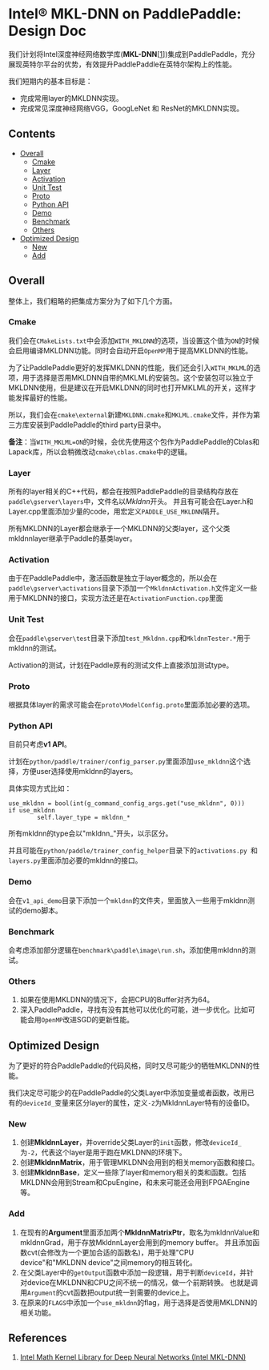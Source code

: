 # Intel® MKL-DNN on PaddlePaddle: Design Doc

我们计划将Intel深度神经网络数学库(**MKL-DNN**\[[1](#references)\])集成到PaddlePaddle，充分展现英特尔平台的优势，有效提升PaddlePaddle在英特尔架构上的性能。

我们短期内的基本目标是：

- 完成常用layer的MKLDNN实现。
- 完成常见深度神经网络VGG，GoogLeNet 和 ResNet的MKLDNN实现。


## Contents

- [Overall](#overall)
	- [Cmake](#cmake)
	- [Layer](#layer)
	- [Activation](#activation)
	- [Unit Test](#unit-test)
	- [Proto](#proto)
	- [Python API](#python-api)
	- [Demo](#demo)
	- [Benchmark](#benchmark)
	- [Others](#others)
- [Optimized Design](#optimized-design)
	- [New](#new)
	- [Add](#add)


## Overall

整体上，我们粗略的把集成方案分为了如下几个方面。

### Cmake
我们会在`CMakeLists.txt`中会添加`WITH_MKLDNN`的选项，当设置这个值为`ON`的时候会启用编译MKLDNN功能。同时会自动开启`OpenMP`用于提高MKLDNN的性能。

为了让PaddlePaddle更好的发挥MKLDNN的性能，我们还会引入`WITH_MKLML`的选项，用于选择是否用MKLDNN自带的MKLML的安装包。这个安装包可以独立于MKLDNN使用，但是建议在开启MKLDNN的同时也打开MKLML的开关，这样才能发挥最好的性能。

所以，我们会在`cmake\external`新建`MKLDNN.cmake`和`MKLML.cmake`文件，并作为第三方库安装到PaddlePaddle的third party目录中。

**备注**：当`WITH_MKLML=ON`的时候，会优先使用这个包作为PaddlePaddle的Cblas和Lapack库，所以会稍微改动`cmake\cblas.cmake`中的逻辑。

### Layer
所有的layer相关的C++代码，都会在按照PaddlePaddle的目录结构存放在
`paddle\gserver\layers`中，文件名以*Mkldnn*开头。
并且有可能会在Layer.h和Layer.cpp里面添加少量的code，用宏定义`PADDLE_USE_MKLDNN`隔开。

所有MKLDNN的Layer都会继承于一个MKLDNN的父类layer，这个父类mkldnnlayer继承于Paddle的基类layer。

### Activation
由于在PaddlePaddle中，激活函数是独立于layer概念的，所以会在`paddle\gserver\activations`目录下添加一个`MkldnnActivation.h`文件定义一些用于MKLDNN的接口，实现方法还是在`ActivationFunction.cpp`里面

### Unit Test
会在`paddle\gserver\test`目录下添加`test_Mkldnn.cpp`和`MkldnnTester.*`用于mkldnn的测试。

Activation的测试，计划在Paddle原有的测试文件上直接添加测试type。

### Proto
根据具体layer的需求可能会在`proto\ModelConfig.proto`里面添加必要的选项。

### Python API
目前只考虑**v1 API**。

计划在`python/paddle/trainer/config_parser.py`里面添加`use_mkldnn`这个选择，方便user选择使用mkldnn的layers。

具体实现方式比如：


	use_mkldnn = bool(int(g_command_config_args.get("use_mkldnn", 0)))
	if use_mkldnn
            self.layer_type = mkldnn_*

所有mkldnn的type会以"mkldnn_"开头，以示区分。 

并且可能在`python/paddle/trainer_config_helper`目录下的`activations.py `和`layers.py`里面添加必要的mkldnn的接口。

### Demo

会在`v1_api_demo`目录下添加一个`mkldnn`的文件夹，里面放入一些用于mkldnn测试的demo脚本。

### Benchmark
会考虑添加部分逻辑在`benchmark\paddle\image\run.sh`，添加使用mkldnn的测试。

### Others
1. 如果在使用MKLDNN的情况下，会把CPU的Buffer对齐为64。
2. 深入PaddlePaddle，寻找有没有其他可以优化的可能，进一步优化。比如可能会用`OpenMP`改进SGD的更新性能。

## Optimized Design

为了更好的符合PaddlePaddle的代码风格，同时又尽可能少的牺牲MKLDNN的性能。

我们决定尽可能少的在PaddlePaddle的父类Layer中添加变量或者函数，改用已有的`deviceId_`变量来区分layer的属性，定义`-2`为MkldnnLayer特有的设备ID。

### New
1. 创建**MkldnnLayer**，并override父类Layer的`init`函数，修改`deviceId_`为`-2`，代表这个layer是用于跑在MKLDNN的环境下。
2. 创建**MkldnnMatrix**，用于管理MKLDNN会用到的相关memory函数和接口。
3. 创建**MkldnnBase**，定义一些除了layer和memory相关的类和函数。包括MKLDNN会用到Stream和CpuEngine，和未来可能还会用到FPGAEngine等。

### Add
1. 在现有的**Argument**里面添加两个**MkldnnMatrixPtr**，取名为mkldnnValue和mkldnnGrad，用于存放MkldnnLayer会用到的memory buffer。 并且添加函数cvt(会修改为一个更加合适的函数名)，用于处理"CPU device"和"MKLDNN device"之间memory的相互转化。
2. 在父类Layer中的`getOutput`函数中添加一段逻辑，用于判断`deviceId`，并针对device在MKLDNN和CPU之间不统一的情况，做一个前期转换。 也就是调用`Argument`的cvt函数把output统一到需要的device上。
3. 在原来的`FLAGS`中添加一个`use_mkldnn`的flag，用于选择是否使用MKLDNN的相关功能。

## References

1. [Intel Math Kernel Library for Deep Neural Networks (Intel MKL-DNN)](https://github.com/01org/mkl-dnn "Intel MKL-DNN")

